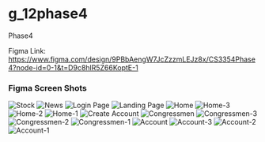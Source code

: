 # g_12phase4
Phase4

Figma Link: https://www.figma.com/design/9PBbAengW7JcZzzmLEJz8x/CS3354Phase4?node-id=0-1&t=D9c8hlR5Z66KoptE-1

### Figma Screen Shots

![Stock](https://github.com/user-attachments/assets/65ea7456-f74b-4f2d-bceb-6a560c28936a)
![News](https://github.com/user-attachments/assets/576b383e-faa9-4582-9a6e-45838a50db8e)
![Login Page](https://github.com/user-attachments/assets/1f472e14-c750-4cc3-b7a8-242b7a68832a)
![Landing Page](https://github.com/user-attachments/assets/c1bfd053-28e6-4ff2-a818-b0629083a166)
![Home](https://github.com/user-attachments/assets/fdc5525e-151d-4b6f-8b09-89aea49cf569)
![Home-3](https://github.com/user-attachments/assets/24bb53f5-de4e-4c61-8cfa-2e651a91cc74)
![Home-2](https://github.com/user-attachments/assets/99204745-8084-4cc2-b921-8c5b96c32404)
![Home-1](https://github.com/user-attachments/assets/cbbba0d6-9ddb-4084-ab15-a212268ed577)
![Create Account](https://github.com/user-attachments/assets/83555088-bc02-47c3-80ac-71a1716b38f1)
![Congressmen](https://github.com/user-attachments/assets/0b3bfd42-967c-4e91-99fe-4a26a602102c)
![Congressmen-3](https://github.com/user-attachments/assets/6142e20a-9d3f-4e0c-80e3-9c8761d07e9e)
![Congressmen-2](https://github.com/user-attachments/assets/b1b57820-25cf-4375-b9dc-9c24e9de1413)
![Congressmen-1](https://github.com/user-attachments/assets/ad863531-e3d7-444e-bcf8-2c667a692951)
![Account](https://github.com/user-attachments/assets/7b40ac06-3560-4bc5-9272-bd15ec7c29b6)
![Account-3](https://github.com/user-attachments/assets/421d69e6-08b2-48dd-b8af-f5f6a89a668d)
![Account-2](https://github.com/user-attachments/assets/6365fb60-ecf1-44d3-ba50-ac8f959832b3)
![Account-1](https://github.com/user-attachments/assets/3f1e9a35-4963-4581-a629-5bb59292976d)

